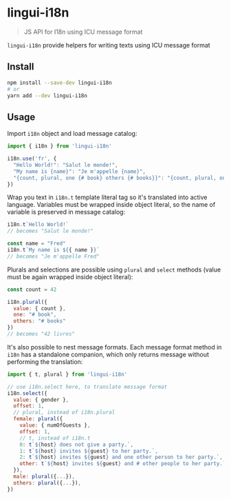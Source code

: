 # lingui-i18n 

> JS API for I18n using ICU message format

`lingui-i18n` provide helpers for writing texts using ICU message format

## Install

```sh
npm install --save-dev lingui-i18n
# or
yarn add --dev lingui-i18n
```

## Usage

Import `i18n` object and load message catalog:

```js
import { i18n } from 'lingui-i18n'

i18n.use('fr', {
  "Hello World!": "Salut le monde!",
  "My name is {name}": "Je m'appelle {name}",
  "{count, plural, one {# book} others {# books}}": "{count, plural, one {# livre} others {# livres}}"
})

```

Wrap you text in `i18n.t` template literal tag so it's translated into active
language. Variables must be wrapped inside object literal, so the name of variable is preserved in message catalog:

```js
i18n.t`Hello World!`
// becomes "Salut le monde!"

const name = "Fred"
i18n.t`My name is ${{ name }}`
// becomes "Je m'appelle Fred"
```

Plurals and selections are possible using `plural` and `select` methods (value must be again wrapped inside object literal):

```js
const count = 42

i18n.plural({
  value: { count },
  one: "# book",
  others: "# books"
})
// becomes "42 livres"
```

It's also possible to nest message formats. Each message format method in `i18n` has a standalone companion, which only returns message without performing the translation:

```js
import { t, plural } from 'lingui-i18n'

// use i18n.select here, to translate message format
i18n.select({
  value: { gender },
  offset: 1,
  // plural, instead of i18n.plural
  female: plural({
    value: { numOfGuests },
    offset: 1,
    // t, instead of i18n.t
    0: t`${host} does not give a party.`,
    1: t`${host} invites ${guest} to her party.`,
    2: t`${host} invites ${guest} and one other person to her party.`,
    other: t`${host} invites ${guest} and # other people to her party.`
  }),
  male: plural({...}), 
  others: plural({...}), 
})
```
